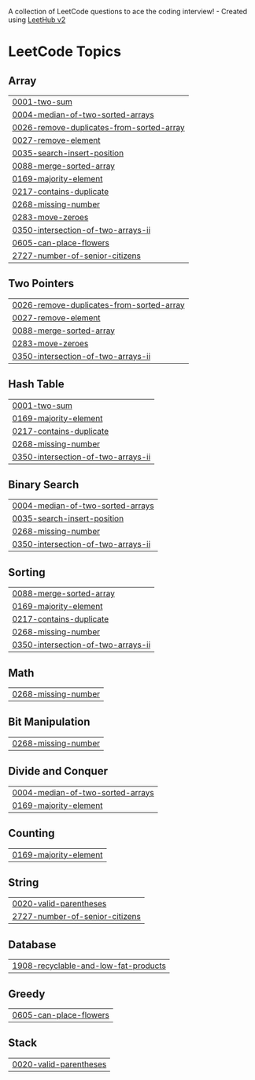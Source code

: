 A collection of LeetCode questions to ace the coding interview! - Created using [LeetHub v2](https://github.com/arunbhardwaj/LeetHub-2.0)
<!---LeetCode Topics Start-->
# LeetCode Topics
## Array
|  |
| ------- |
| [0001-two-sum](https://github.com/MukundLokhande/LeetCode/tree/master/0001-two-sum) |
| [0004-median-of-two-sorted-arrays](https://github.com/MukundLokhande/LeetCode/tree/master/0004-median-of-two-sorted-arrays) |
| [0026-remove-duplicates-from-sorted-array](https://github.com/MukundLokhande/LeetCode/tree/master/0026-remove-duplicates-from-sorted-array) |
| [0027-remove-element](https://github.com/MukundLokhande/LeetCode/tree/master/0027-remove-element) |
| [0035-search-insert-position](https://github.com/MukundLokhande/LeetCode/tree/master/0035-search-insert-position) |
| [0088-merge-sorted-array](https://github.com/MukundLokhande/LeetCode/tree/master/0088-merge-sorted-array) |
| [0169-majority-element](https://github.com/MukundLokhande/LeetCode/tree/master/0169-majority-element) |
| [0217-contains-duplicate](https://github.com/MukundLokhande/LeetCode/tree/master/0217-contains-duplicate) |
| [0268-missing-number](https://github.com/MukundLokhande/LeetCode/tree/master/0268-missing-number) |
| [0283-move-zeroes](https://github.com/MukundLokhande/LeetCode/tree/master/0283-move-zeroes) |
| [0350-intersection-of-two-arrays-ii](https://github.com/MukundLokhande/LeetCode/tree/master/0350-intersection-of-two-arrays-ii) |
| [0605-can-place-flowers](https://github.com/MukundLokhande/LeetCode/tree/master/0605-can-place-flowers) |
| [2727-number-of-senior-citizens](https://github.com/MukundLokhande/LeetCode/tree/master/2727-number-of-senior-citizens) |
## Two Pointers
|  |
| ------- |
| [0026-remove-duplicates-from-sorted-array](https://github.com/MukundLokhande/LeetCode/tree/master/0026-remove-duplicates-from-sorted-array) |
| [0027-remove-element](https://github.com/MukundLokhande/LeetCode/tree/master/0027-remove-element) |
| [0088-merge-sorted-array](https://github.com/MukundLokhande/LeetCode/tree/master/0088-merge-sorted-array) |
| [0283-move-zeroes](https://github.com/MukundLokhande/LeetCode/tree/master/0283-move-zeroes) |
| [0350-intersection-of-two-arrays-ii](https://github.com/MukundLokhande/LeetCode/tree/master/0350-intersection-of-two-arrays-ii) |
## Hash Table
|  |
| ------- |
| [0001-two-sum](https://github.com/MukundLokhande/LeetCode/tree/master/0001-two-sum) |
| [0169-majority-element](https://github.com/MukundLokhande/LeetCode/tree/master/0169-majority-element) |
| [0217-contains-duplicate](https://github.com/MukundLokhande/LeetCode/tree/master/0217-contains-duplicate) |
| [0268-missing-number](https://github.com/MukundLokhande/LeetCode/tree/master/0268-missing-number) |
| [0350-intersection-of-two-arrays-ii](https://github.com/MukundLokhande/LeetCode/tree/master/0350-intersection-of-two-arrays-ii) |
## Binary Search
|  |
| ------- |
| [0004-median-of-two-sorted-arrays](https://github.com/MukundLokhande/LeetCode/tree/master/0004-median-of-two-sorted-arrays) |
| [0035-search-insert-position](https://github.com/MukundLokhande/LeetCode/tree/master/0035-search-insert-position) |
| [0268-missing-number](https://github.com/MukundLokhande/LeetCode/tree/master/0268-missing-number) |
| [0350-intersection-of-two-arrays-ii](https://github.com/MukundLokhande/LeetCode/tree/master/0350-intersection-of-two-arrays-ii) |
## Sorting
|  |
| ------- |
| [0088-merge-sorted-array](https://github.com/MukundLokhande/LeetCode/tree/master/0088-merge-sorted-array) |
| [0169-majority-element](https://github.com/MukundLokhande/LeetCode/tree/master/0169-majority-element) |
| [0217-contains-duplicate](https://github.com/MukundLokhande/LeetCode/tree/master/0217-contains-duplicate) |
| [0268-missing-number](https://github.com/MukundLokhande/LeetCode/tree/master/0268-missing-number) |
| [0350-intersection-of-two-arrays-ii](https://github.com/MukundLokhande/LeetCode/tree/master/0350-intersection-of-two-arrays-ii) |
## Math
|  |
| ------- |
| [0268-missing-number](https://github.com/MukundLokhande/LeetCode/tree/master/0268-missing-number) |
## Bit Manipulation
|  |
| ------- |
| [0268-missing-number](https://github.com/MukundLokhande/LeetCode/tree/master/0268-missing-number) |
## Divide and Conquer
|  |
| ------- |
| [0004-median-of-two-sorted-arrays](https://github.com/MukundLokhande/LeetCode/tree/master/0004-median-of-two-sorted-arrays) |
| [0169-majority-element](https://github.com/MukundLokhande/LeetCode/tree/master/0169-majority-element) |
## Counting
|  |
| ------- |
| [0169-majority-element](https://github.com/MukundLokhande/LeetCode/tree/master/0169-majority-element) |
## String
|  |
| ------- |
| [0020-valid-parentheses](https://github.com/MukundLokhande/LeetCode/tree/master/0020-valid-parentheses) |
| [2727-number-of-senior-citizens](https://github.com/MukundLokhande/LeetCode/tree/master/2727-number-of-senior-citizens) |
## Database
|  |
| ------- |
| [1908-recyclable-and-low-fat-products](https://github.com/MukundLokhande/LeetCode/tree/master/1908-recyclable-and-low-fat-products) |
## Greedy
|  |
| ------- |
| [0605-can-place-flowers](https://github.com/MukundLokhande/LeetCode/tree/master/0605-can-place-flowers) |
## Stack
|  |
| ------- |
| [0020-valid-parentheses](https://github.com/MukundLokhande/LeetCode/tree/master/0020-valid-parentheses) |
<!---LeetCode Topics End-->